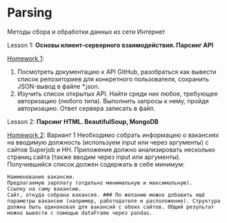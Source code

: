 # Parsing
Методы сбора и обработки данных из сети Интернет

Lesson 1: **Основы клиент-серверного взаимодействия. Парсинг API**

[Homework 1](https://github.com/PosyaginK/Parsing/blob/master/HW_1/homework_1.ipynb):
  1. Посмотреть документацию к API GitHub, разобраться как вывести список репозиториев для конкретного пользователя, сохранить JSON-вывод в файле *.json.
  2. Изучить список открытых API. Найти среди них любое, требующее авторизацию (любого типа). Выполнить запросы к нему, пройдя авторизацию. Ответ сервера записать в файл.

Lesson 2: **Парсинг HTML. BeautifulSoup, MongoDB**

[Homework 2](https://github.com/PosyaginK/Parsing/blob/master/HW_2/task_2.ipynb):
Вариант 1
Необходимо собрать информацию о вакансиях на вводимую должность (используем input или через аргументы) с сайтов Superjob и HH. Приложение должно анализировать несколько страниц сайта (также вводим через input или аргументы). Получившийся список должен содержать в себе минимум:

    Наименование вакансии.
    Предлагаемую зарплату (отдельно минимальную и максимальную).
    Ссылку на саму вакансию.
    Сайт, откуда собрана вакансия. ### По желанию можно добавить ещё параметры вакансии (например, работодателя и расположение). Структура должна быть одинаковая для вакансий с обоих сайтов. Общий результат можно вывести с помощью dataFrame через pandas.
